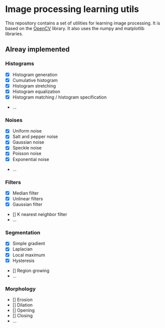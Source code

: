 # Image processing learning utils

This repository contains a set of utilities for learning image processing.
It is based on the [OpenCV](http://opencv.org/) library.
It also uses the numpy and matplotlib libraries.

## Alreay implemented

### Histograms
- [x] Histogram generation
- [x] Cumulative histogram
- [x] Histogram stretching
- [x] Histogram equalization
- [x] Histogram matching / histogram specification
- ...
### Noises
- [x] Uniform noise
- [x] Salt and pepper noise
- [x] Gaussian noise
- [x] Speckle noise
- [x] Poisson noise
- [x] Exponential noise
- ...

### Filters
- [x] Median filter
- [x] Unlinear filters
- [x] Gaussian filter
- [] K nearest neighbor filter
- ...

### Segmentation
- [x] Simple gradient
- [x] Laplacian
- [X] Local maximum
- [X] Hysteresis
- [] Region growing
- ...

### Morphology
- [] Erosion
- [] Dilation
- [] Opening
- [] Closing
- ...



